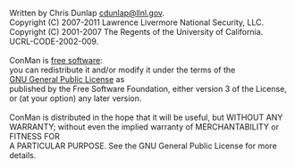 Written by Chris Dunlap <cdunlap@llnl.gov>.<br>
Copyright (C) 2007-2011 Lawrence Livermore National Security, LLC.<br>
Copyright (C) 2001-2007 The Regents of the University of California.<br>
UCRL-CODE-2002-009.<br>
<br>
ConMan is <a href='http://www.gnu.org/philosophy/free-sw.html'>free software</a>:<br>
you can redistribute it and/or modify it under the terms of the<br>
<a href='http://www.gnu.org/licenses/gpl-3.0.html'>GNU General Public License</a> as<br>
published by the Free Software Foundation, either version 3 of the License,<br>
or (at your option) any later version.<br>
<br>
ConMan is distributed in the hope that it will be useful, but WITHOUT ANY<br>
WARRANTY; without even the implied warranty of MERCHANTABILITY or FITNESS FOR<br>
A PARTICULAR PURPOSE.  See the GNU General Public License for more details.